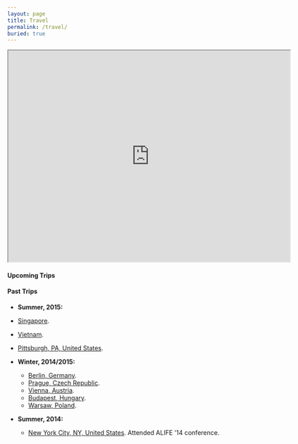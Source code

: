 ```yaml
---
layout: page
title: Travel
permalink: /travel/
buried: true
---
```


<iframe src="https://www.google.com/maps/d/u/1/embed?mid=zZQo-obBD2V8.ksNq86_x_tuk" width="640" height="480"></iframe>

<div class="divider"></div>

#### Upcoming Trips

#### Past Trips

* **Summer, 2015:**
 * [Singapore]().
 * [Vietnam]().
 * [Pittsburgh, PA, United States]().

* **Winter, 2014/2015:**
  * [Berlin, Germany]().
  * [Prague, Czech Republic]().
  * [Vienna, Austria]().
  * [Budapest, Hungary]().
  * [Warsaw, Poland]().
* **Summer, 2014:**
  * [New York City, NY, United States](). Attended ALIFE '14 conference.
